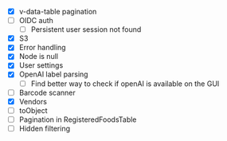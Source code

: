 - [x] v-data-table pagination
- [ ] OIDC auth
  - [ ] Persistent user session not found
- [x] S3
- [x] Error handling
- [x] Node is null
- [x] User settings
- [x] OpenAI label parsing
  - [ ] Find better way to check if openAI is available on the GUI
- [ ] Barcode scanner
- [x] Vendors
- [ ] toObject
- [ ] Pagination in RegisteredFoodsTable
- [ ] Hidden filtering

